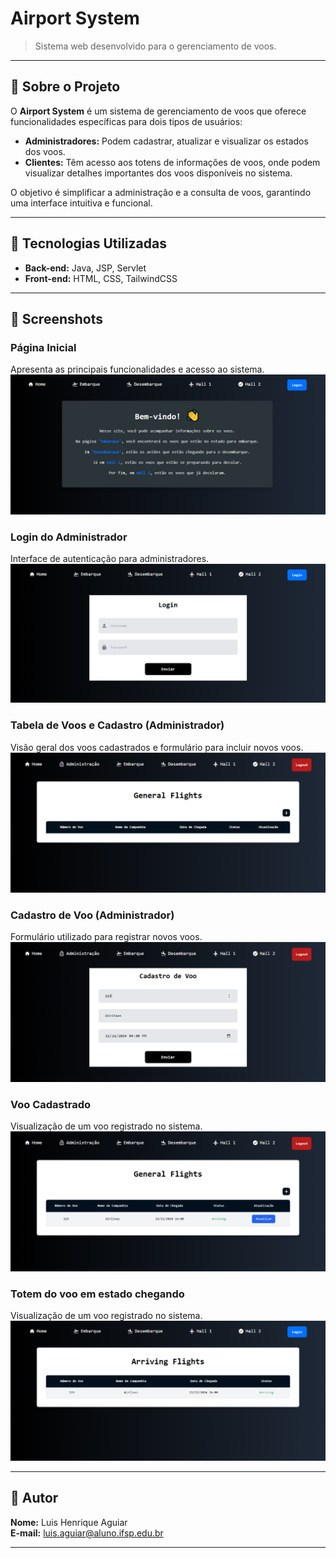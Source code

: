# Airport System

> Sistema web desenvolvido para o gerenciamento de voos.

---

## 📜 Sobre o Projeto

O **Airport System** é um sistema de gerenciamento de voos que oferece funcionalidades específicas para dois tipos de usuários:  
- **Administradores:** Podem cadastrar, atualizar e visualizar os estados dos voos.  
- **Clientes:** Têm acesso aos totens de informações de voos, onde podem visualizar detalhes importantes dos voos disponíveis no sistema.  

O objetivo é simplificar a administração e a consulta de voos, garantindo uma interface intuitiva e funcional.

---

## 🚀 Tecnologias Utilizadas

- **Back-end:** Java, JSP, Servlet  
- **Front-end:** HTML, CSS, TailwindCSS  

---

## 📸 Screenshots

### Página Inicial  
Apresenta as principais funcionalidades e acesso ao sistema.  
![Página Inicial](screenshots/index.png)

### Login do Administrador  
Interface de autenticação para administradores.  
![Login do Administrador](screenshots/login.png)

### Tabela de Voos e Cadastro (Administrador)  
Visão geral dos voos cadastrados e formulário para incluir novos voos.  
![Tabela de Voos](screenshots/general-flights.png)

### Cadastro de Voo (Administrador)  
Formulário utilizado para registrar novos voos.  
![Cadastro de Voo](screenshots/flight-register.png)

### Voo Cadastrado  
Visualização de um voo registrado no sistema.  
![Voo Cadastrado](screenshots/general-flight2.png)

### Totem do voo em estado chegando  
Visualização de um voo registrado no sistema.  
![Totem Chegando](screenshots/totem-arriving.png)

---

## 👤 Autor

**Nome:** Luis Henrique Aguiar  
**E-mail:** luis.aguiar@aluno.ifsp.edu.br  

---
